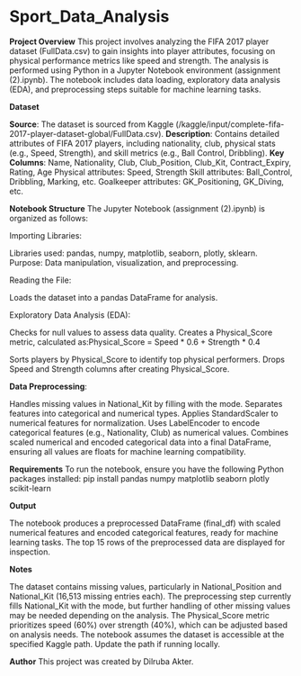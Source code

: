 # Sport_Data_Analysis

**Project Overview**
This project involves analyzing the FIFA 2017 player dataset (FullData.csv) to gain insights into player attributes, focusing on physical performance metrics like speed and strength. The analysis is performed using Python in a Jupyter Notebook environment (assignment (2).ipynb). The notebook includes data loading, exploratory data analysis (EDA), and preprocessing steps suitable for machine learning tasks.

**Dataset**

**Source**: The dataset is sourced from Kaggle (/kaggle/input/complete-fifa-2017-player-dataset-global/FullData.csv).
**Description**: Contains detailed attributes of FIFA 2017 players, including nationality, club, physical stats (e.g., Speed, Strength), and skill metrics (e.g., Ball Control, Dribbling).
**Key Columns**:
Name, Nationality, Club, Club_Position, Club_Kit, Contract_Expiry, Rating, Age
Physical attributes: Speed, Strength
Skill attributes: Ball_Control, Dribbling, Marking, etc.
Goalkeeper attributes: GK_Positioning, GK_Diving, etc.



**Notebook Structure**
The Jupyter Notebook (assignment (2).ipynb) is organized as follows:

Importing Libraries:

Libraries used: pandas, numpy, matplotlib, seaborn, plotly, sklearn.
Purpose: Data manipulation, visualization, and preprocessing.


Reading the File:

Loads the dataset into a pandas DataFrame for analysis.


Exploratory Data Analysis (EDA):

Checks for null values to assess data quality.
Creates a Physical_Score metric, calculated as:Physical_Score = Speed * 0.6 + Strength * 0.4


Sorts players by Physical_Score to identify top physical performers.
Drops Speed and Strength columns after creating Physical_Score.


**Data Preprocessing**:

Handles missing values in National_Kit by filling with the mode.
Separates features into categorical and numerical types.
Applies StandardScaler to numerical features for normalization.
Uses LabelEncoder to encode categorical features (e.g., Nationality, Club) as numerical values.
Combines scaled numerical and encoded categorical data into a final DataFrame, ensuring all values are floats for machine learning compatibility.



**Requirements**
To run the notebook, ensure you have the following Python packages installed:
pip install pandas numpy matplotlib seaborn plotly scikit-learn

**Output**

The notebook produces a preprocessed DataFrame (final_df) with scaled numerical features and encoded categorical features, ready for machine learning tasks.
The top 15 rows of the preprocessed data are displayed for inspection.

**Notes**

The dataset contains missing values, particularly in National_Position and National_Kit (16,513 missing entries each). The preprocessing step currently fills National_Kit with the mode, but further handling of other missing values may be needed depending on the analysis.
The Physical_Score metric prioritizes speed (60%) over strength (40%), which can be adjusted based on analysis needs.
The notebook assumes the dataset is accessible at the specified Kaggle path. Update the path if running locally.

**Author**
This project was created by Dilruba Akter.
